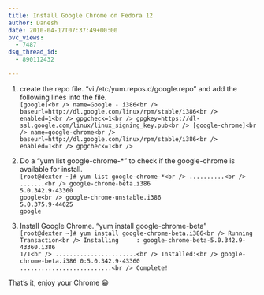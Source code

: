 ```yaml
---
title: Install Google Chrome on Fedora 12
author: Danesh
date: 2010-04-17T07:37:49+00:00
pvc_views:
  - 7487
dsq_thread_id:
  - 890112432

---
```

1. create the repo file. &#8220;vi /etc/yum.repos.d/google.repo&#8221; and add the following lines into the file.  
`[google]<br />
name=Google - i386<br />
baseurl=http://dl.google.com/linux/rpm/stable/i386<br />
enabled=1<br />
gpgcheck=1<br />
gpgkey=https://dl-ssl.google.com/linux/linux_signing_key.pub<br />
[google-chrome]<br />
name=google-chrome<br />
baseurl=http://dl.google.com/linux/rpm/stable/i386<br />
enabled=1<br />
gpgcheck=1<br />
` 

2. Do a &#8220;yum list google-chrome-*&#8221; to check if the google-chrome is available for install.  
`[root@dexter ~]# yum list google-chrome-*<br />
..........<br />
.......<br />
google-chrome-beta.i386                                                            5.0.342.9-43360                                                        google<br />
google-chrome-unstable.i386                                                        5.0.375.9-44625                                                        google`

3. Install Google Chrome. &#8220;yum install google-chrome-beta&#8221;  
`[root@dexter ~]# yum install google-chrome-beta.i386<br />
Running Transaction<br />
  Installing     : google-chrome-beta-5.0.342.9-43360.i386                                                                                                  1/1<br />
.......................<br />
Installed:<br />
  google-chrome-beta.i386 0:5.0.342.9-43360                                                                                                                     ..........................<br />
Complete!`

That&#8217;s it, enjoy your Chrome 😀